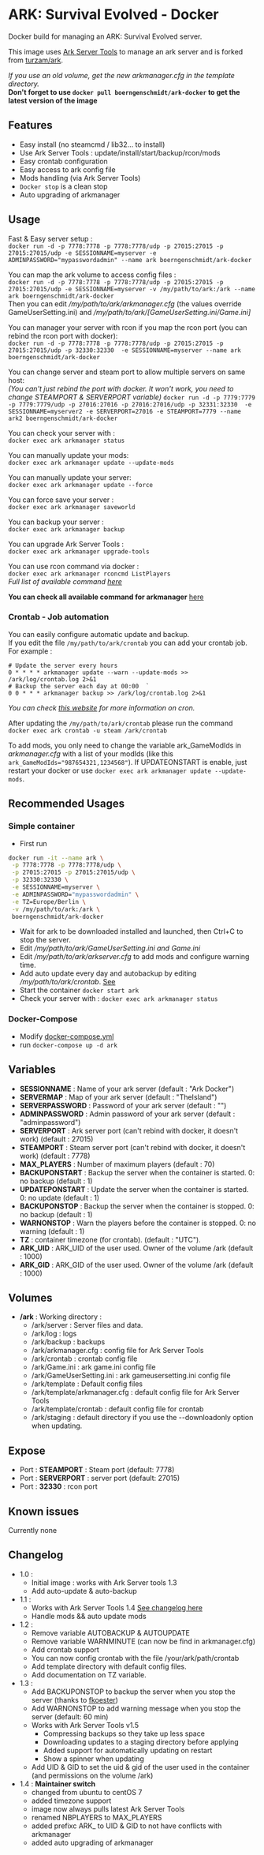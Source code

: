 # ARK: Survival Evolved - Docker

Docker build for managing an ARK: Survival Evolved server.

This image uses [Ark Server Tools](https://github.com/FezVrasta/ark-server-tools) to manage an ark server and is forked from [turzam/ark](https://hub.docker.com/r/turzam/ark/).

*If you use an old volume, get the new arkmanager.cfg in the template directory.*  
__Don't forget to use `docker pull boerngenschmidt/ark-docker` to get the latest version of the image__

## Features
 - Easy install (no steamcmd / lib32... to install)
 - Use Ark Server Tools : update/install/start/backup/rcon/mods
 - Easy crontab configuration
 - Easy access to ark config file
 - Mods handling (via Ark Server Tools)
 - `Docker stop` is a clean stop 
 - Auto upgrading of arkmanager

## Usage
Fast & Easy server setup :   
`docker run -d -p 7778:7778 -p 7778:7778/udp -p 27015:27015 -p 27015:27015/udp -e SESSIONNAME=myserver -e ADMINPASSWORD="mypasswordadmin" --name ark boerngenschmidt/ark-docker`

You can map the ark volume to access config files :  
`docker run -d -p 7778:7778 -p 7778:7778/udp -p 27015:27015 -p 27015:27015/udp -e SESSIONNAME=myserver -v /my/path/to/ark:/ark --name ark boerngenschmidt/ark-docker`  
Then you can edit */my/path/to/ark/arkmanager.cfg* (the values override GameUserSetting.ini) and */my/path/to/ark/[GameUserSetting.ini/Game.ini]*

You can manager your server with rcon if you map the rcon port (you can rebind the rcon port with docker):  
`docker run -d -p 7778:7778 -p 7778:7778/udp -p 27015:27015 -p 27015:27015/udp -p 32330:32330  -e SESSIONNAME=myserver --name ark boerngenschmidt/ark-docker`  

You can change server and steam port to allow multiple servers on same host:  
*(You can't just rebind the port with docker. It won't work, you need to change STEAMPORT & SERVERPORT variable)*
`docker run -d -p 7779:7779 -p 7779:7779/udp -p 27016:27016 -p 27016:27016/udp -p 32331:32330  -e SESSIONNAME=myserver2 -e SERVERPORT=27016 -e STEAMPORT=7779 --name ark2 boerngenschmidt/ark-docker`  

You can check your server with :  
`docker exec ark arkmanager status` 

You can manually update your mods:  
`docker exec ark arkmanager update --update-mods` 

You can manually update your server:  
`docker exec ark arkmanager update --force` 

You can force save your server :  
`docker exec ark arkmanager saveworld` 

You can backup your server :  
`docker exec ark arkmanager backup` 

You can upgrade Ark Server Tools :  
`docker exec ark arkmanager upgrade-tools` 

You can use rcon command via docker :  
`docker exec ark arkmanager rconcmd ListPlayers`  
*Full list of available command [here](http://steamcommunity.com/sharedfiles/filedetails/?id=454529617&searchtext=admin)*

__You can check all available command for arkmanager__ [here](https://github.com/FezVrasta/ark-server-tools/blob/master/README.md)

### Crontab - Job automation
You can easily configure automatic update and backup.  
If you edit the file `/my/path/to/ark/crontab` you can add your crontab job.  
For example :  
```
# Update the server every hours  
0 * * * * arkmanager update --warn --update-mods >> /ark/log/crontab.log 2>&1    
# Backup the server each day at 00:00  `  
0 0 * * * arkmanager backup >> /ark/log/crontab.log 2>&1
```  
*You can check [this website](http://www.unix.com/man-page/linux/5/crontab/) for more information on cron.*

After updating the `/my/path/to/ark/crontab` please run the command   
`docker exec ark crontab -u steam /ark/crontab`

To add mods, you only need to change the variable ark_GameModIds in *arkmanager.cfg* with a list of your modIds (like this  `ark_GameModIds="987654321,1234568"`). If UPDATEONSTART is enable, just restart your docker or use `docker exec ark arkmanager update --update-mods`.

## Recommended Usages

### Simple container
- First run  
 ```Bash
 docker run -it --name ark \
  -p 7778:7778 -p 7778:7778/udp \
  -p 27015:27015 -p 27015:27015/udp \
  -p 32330:32330 \
  -e SESSIONNAME=myserver \
  -e ADMINPASSWORD="mypasswordadmin" \
  -e TZ=Europe/Berlin \
  -v /my/path/to/ark:/ark \
  boerngenschmidt/ark-docker
  ```
- Wait for ark to be downloaded installed and launched, then Ctrl+C to stop the server.
- Edit */my/path/to/ark/GameUserSetting.ini and Game.ini*
- Edit */my/path/to/ark/arkserver.cfg* to add mods and configure warning time.
- Add auto update every day and autobackup by editing */my/path/to/ark/crontab*. [See](#crontab---job-automation)
- Start the container `docker start ark`
- Check your server with : `docker exec ark arkmanager status` 

### Docker-Compose
- Modify [docker-compose.yml](docker-compose.yml)
- run `docker-compose up -d ark`

## Variables
+ __SESSIONNAME__ : Name of your ark server (default : "Ark Docker")
+ __SERVERMAP__ : Map of your ark server (default : "TheIsland")
+ __SERVERPASSWORD__ : Password of your ark server (default : "")
+ __ADMINPASSWORD__ : Admin password of your ark server (default : "adminpassword")
+ __SERVERPORT__ : Ark server port (can't rebind with docker, it doesn't work) (default : 27015)
+ __STEAMPORT__ : Steam server port (can't rebind with docker, it doesn't work) (default : 7778)
+ __MAX_PLAYERS__ : Number of maximum players (default : 70)
+ __BACKUPONSTART__ : Backup the server when the container is started. 0: no backup (default : 1)
+ __UPDATEPONSTART__ : Update the server when the container is started. 0: no update (default : 1)
+ __BACKUPONSTOP__ : Backup the server when the container is stopped. 0: no backup (default : 1)
+ __WARNONSTOP__ : Warn the players before the container is stopped. 0: no warning (default : 1)
+ __TZ__ : container timezone (for crontab). (default : "UTC").
+ __ARK_UID__ : ARK_UID of the user used. Owner of the volume /ark (default : 1000)
+ __ARK_GID__ : ARK_GID of the user used. Owner of the volume /ark (default : 1000)

## Volumes
+ __/ark__ : Working directory :
    + /ark/server : Server files and data.
    + /ark/log : logs
    + /ark/backup : backups
    + /ark/arkmanager.cfg : config file for Ark Server Tools
    + /ark/crontab : crontab config file
    + /ark/Game.ini : ark game.ini config file
    + /ark/GameUserSetting.ini : ark gameusersetting.ini config file
    + /ark/template : Default config files
    + /ark/template/arkmanager.cfg : default config file for Ark Server Tools
    + /ark/template/crontab : default config file for crontab
    + /ark/staging : default directory if you use the --downloadonly option when updating.

## Expose
+ Port : __STEAMPORT__ : Steam port (default: 7778)
+ Port : __SERVERPORT__ : server port (default: 27015)
+ Port : __32330__ : rcon port

## Known issues
Currently none

## Changelog
+ 1.0 : 
  - Initial image : works with Ark Server tools 1.3
  - Add auto-update & auto-backup  
+ 1.1 :  
  - Works with Ark Server Tools 1.4 [See changelog here](https://github.com/FezVrasta/ark-server-tools/releases/tag/v1.4)
  - Handle mods && auto update mods
+ 1.2 :
  - Remove variable AUTOBACKUP & AUTOUPDATE 
  - Remove variable WARNMINUTE (can now be find in arkmanager.cfg)
  - Add crontab support
  - You can now config crontab with the file /your/ark/path/crontab
  - Add template directory with default config files.
  - Add documentation on TZ variable.
+ 1.3 :
  - Add BACKUPONSTOP to backup the server when you stop the server (thanks to [fkoester](https://github.com/fkoester))
  - Add WARNONSTOP to add warning message when you stop the server (default: 60 min)
  - Works with Ark Server Tools v1.5
    - Compressing backups so they take up less space
    - Downloading updates to a staging directory before applying
    - Added support for automatically updating on restart
    - Show a spinner when updating
  - Add UID & GID to set the uid & gid of the user used in the container (and permissions on the volume /ark)
+ 1.4 : **Maintainer switch**
  - changed from ubuntu to centOS 7
  - added timezone support
  - image now always pulls latest Ark Server Tools
  - renamed NBPLAYERS to MAX_PLAYERS
  - added prefixc ARK_ to UID & GID to not have conflicts with arkmanager
  - added auto upgrading of arkmanager
